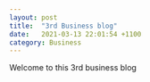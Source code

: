 ```yaml
---
layout: post
title:  "3rd Business blog"
date:   2021-03-13 22:01:54 +1100
category: Business
---
```

Welcome to this 3rd business blog
